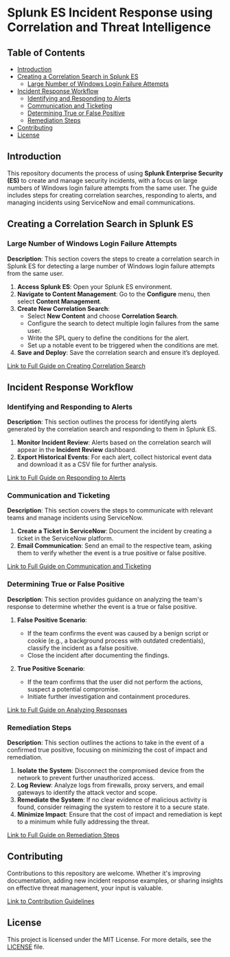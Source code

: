 # Splunk ES Incident Response using Correlation and Threat Intelligence

## Table of Contents

- [Introduction](#introduction)
- [Creating a Correlation Search in Splunk ES](#creating-a-correlation-search-in-splunk-es)
  - [Large Number of Windows Login Failure Attempts](#large-number-of-windows-login-failure-attempts)
- [Incident Response Workflow](#incident-response-workflow)
  - [Identifying and Responding to Alerts](#identifying-and-responding-to-alerts)
  - [Communication and Ticketing](#communication-and-ticketing)
  - [Determining True or False Positive](#determining-true-or-false-positive)
  - [Remediation Steps](#remediation-steps)
- [Contributing](#contributing)
- [License](#license)

## Introduction

This repository documents the process of using **Splunk Enterprise Security (ES)** to create and manage security incidents, with a focus on large numbers of Windows login failure attempts from the same user. The guide includes steps for creating correlation searches, responding to alerts, and managing incidents using ServiceNow and email communications.

## Creating a Correlation Search in Splunk ES

### Large Number of Windows Login Failure Attempts

**Description**: This section covers the steps to create a correlation search in Splunk ES for detecting a large number of Windows login failure attempts from the same user.

1. **Access Splunk ES**: Open your Splunk ES environment.
2. **Navigate to Content Management**: Go to the **Configure** menu, then select **Content Management**.
3. **Create New Correlation Search**:
   - Select **New Content** and choose **Correlation Search**.
   - Configure the search to detect multiple login failures from the same user.
   - Write the SPL query to define the conditions for the alert.
   - Set up a notable event to be triggered when the conditions are met.
4. **Save and Deploy**: Save the correlation search and ensure it’s deployed.

[Link to Full Guide on Creating Correlation Search](#)

## Incident Response Workflow

### Identifying and Responding to Alerts

**Description**: This section outlines the process for identifying alerts generated by the correlation search and responding to them in Splunk ES.

1. **Monitor Incident Review**: Alerts based on the correlation search will appear in the **Incident Review** dashboard.
2. **Export Historical Events**: For each alert, collect historical event data and download it as a CSV file for further analysis.

[Link to Full Guide on Responding to Alerts](#)

### Communication and Ticketing

**Description**: This section covers the steps to communicate with relevant teams and manage incidents using ServiceNow.

1. **Create a Ticket in ServiceNow**: Document the incident by creating a ticket in the ServiceNow platform.
2. **Email Communication**: Send an email to the respective team, asking them to verify whether the event is a true positive or false positive.

[Link to Full Guide on Communication and Ticketing](#)

### Determining True or False Positive

**Description**: This section provides guidance on analyzing the team's response to determine whether the event is a true or false positive.

1. **False Positive Scenario**:
   - If the team confirms the event was caused by a benign script or cookie (e.g., a background process with outdated credentials), classify the incident as a false positive.
   - Close the incident after documenting the findings.

2. **True Positive Scenario**:
   - If the team confirms that the user did not perform the actions, suspect a potential compromise.
   - Initiate further investigation and containment procedures.

[Link to Full Guide on Analyzing Responses](#)

### Remediation Steps

**Description**: This section outlines the actions to take in the event of a confirmed true positive, focusing on minimizing the cost of impact and remediation.

1. **Isolate the System**: Disconnect the compromised device from the network to prevent further unauthorized access.
2. **Log Review**: Analyze logs from firewalls, proxy servers, and email gateways to identify the attack vector and scope.
3. **Remediate the System**: If no clear evidence of malicious activity is found, consider reimaging the system to restore it to a secure state.
4. **Minimize Impact**: Ensure that the cost of impact and remediation is kept to a minimum while fully addressing the threat.

[Link to Full Guide on Remediation Steps](#)

## Contributing

Contributions to this repository are welcome. Whether it's improving documentation, adding new incident response examples, or sharing insights on effective threat management, your input is valuable.

[Link to Contribution Guidelines](#)

## License

This project is licensed under the MIT License. For more details, see the [LICENSE](LICENSE) file.


